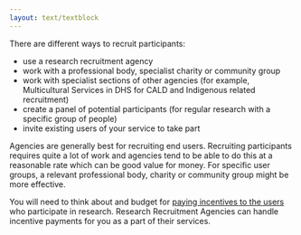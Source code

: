 ```yaml
---
layout: text/textblock
---
```


There are different ways to recruit participants:
- use a research recruitment agency
- work with a professional body, specialist charity or community group
- work with specialist sections of other agencies (for example, Multicultural Services in DHS for CALD and Indigenous related recruitment)
- create a panel of potential participants (for regular research with a specific group of people)
- invite existing users of your service to take part

Agencies are generally best for recruiting end users. Recruiting participants requires quite a lot of work and agencies tend to be able to do this at a reasonable rate which can be good value for money. For specific user groups, a relevant professional body, charity or community group might be more effective.

You will need to think about and budget for [paying incentives to the users](#) who participate in research. Research Recruitment Agencies can handle incentive payments for you as a part of their services.
